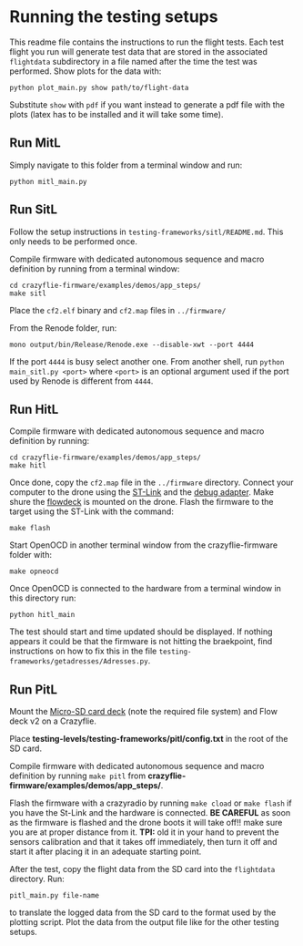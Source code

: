 # Running the testing setups

This readme file contains the instructions to run the flight tests.
Each test flight you run will generate test data that are stored in the associated `flightdata` subdirectory in a file named after the time the test was performed.
Show plots for the data with:

```console
python plot_main.py show path/to/flight-data
```

Substitute `show` with `pdf` if you want instead to generate a pdf file with the plots (latex has to be installed and it will take some time).

## Run MitL

Simply navigate to this folder from a terminal window and run:

```console
python mitl_main.py
```

## Run SitL
Follow the setup instructions in `testing-frameworks/sitl/README.md`. This only needs to be performed once.

Compile firmware with dedicated autonomous sequence and macro definition by running from a terminal window:
```console
cd crazyflie-firmware/examples/demos/app_steps/
make sitl
```

Place the `cf2.elf` binary and `cf2.map` files in `../firmware/`

From the Renode folder, run: 
```console
mono output/bin/Release/Renode.exe --disable-xwt --port 4444
```
If the port `4444` is busy select another one.
From another shell, run `python main_sitl.py <port>` where `<port>` is an optional argument used if the port used by Renode is different from `4444`.

## Run HitL

Compile firmware with dedicated autonomous sequence and macro definition by running:
```console
cd crazyflie-firmware/examples/demos/app_steps/
make hitl
```

Once done, copy the `cf2.map` file in the `../firmware` directory.
Connect your computer to the drone using the [ST-Link](https://www.st.com/en/development-tools/st-link-v2.html) and the [debug adapter](https://store.bitcraze.io/products/debug-adapter).
Make shure the [flowdeck](https://store.bitcraze.io/products/flow-deck-v2) is mounted on the drone.
Flash the firmware to the target using the ST-Link with the command:

```console
make flash
```

Start OpenOCD in another terminal window from the crazyflie-firmware folder with:

```console
make opneocd
```

Once OpenOCD is connected to the hardware from a terminal window in this directory run:

```console
python hitl_main
```

The test should start and time updated should be displayed. If nothing appears it could be that the firmware is not hitting the braekpoint, find instructions on how to fix this in the file `testing-frameworks/getadresses/Adresses.py`.

## Run PitL
Mount the [Micro-SD card deck](https://www.bitcraze.io/documentation/repository/crazyflie-firmware/master/userguides/decks/micro-sd-card-deck/) (note the required file system) and Flow deck v2 on a Crazyflie.

Place **testing-levels/testing-frameworks/pitl/config.txt** in the root of the SD card.

Compile firmware with dedicated autonomous sequence and macro definition by running `make pitl` from **crazyflie-firmware/examples/demos/app_steps/**.

Flash the firmware with a crazyradio by running `make cload` or `make flash` if you have the St-Link and the hardware is connected.
**BE CAREFUL** as soon as the firmware is flashed and the drone boots it will take off!! make sure you are at proper distance from it. **TPI:** old it in your hand to prevent the sensors calibration and that it takes off immediately, then turn it off and start it after placing it in an adequate starting point.

After the test, copy the flight data from the SD card into the `flightdata`  directory. Run:

```console
pitl_main.py file-name 
```

to translate the logged data from the SD card to the format used by the plotting script.
Plot the data from the output file like for the other testing setups.

